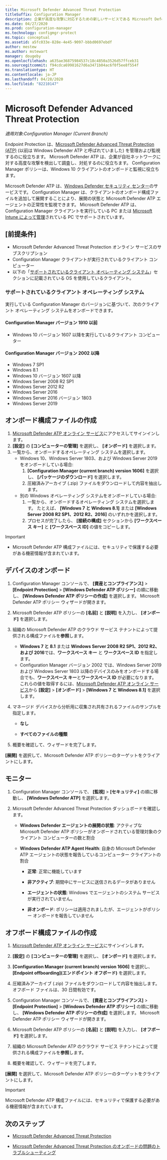 ```yaml
---
title: Microsoft Defender Advanced Threat Protection
titleSuffix: Configuration Manager
description: 企業が高度な攻撃に対応するための新しいサービスである Microsoft Defender Advanced Threat Protection を管理および監視する方法について説明します。
ms.date: 04/27/2020
ms.prod: configuration-manager
ms.technology: configmgr-protect
ms.topic: conceptual
ms.assetid: a5fc033e-828e-4e45-9097-bbbd0697ebdf
author: mestew
ms.author: mstewart
manager: dougeby
ms.openlocfilehash: a635ae36875984537c18c4850a3526d57ffceb31
ms.sourcegitcommit: f94cdca69981627d6a3471b04ac6f0f5ee8f554f
ms.translationtype: HT
ms.contentlocale: ja-JP
ms.lasthandoff: 04/28/2020
ms.locfileid: "82210147"
---
```

# <a name="microsoft-defender-advanced-threat-protection"></a>Microsoft Defender Advanced Threat Protection

*適用対象:Configuration Manager (Current Branch)*

Endpoint Protection は、[Microsoft Defender Advanced Threat Protection (ATP)](https://docs.microsoft.com/windows/security/threat-protection/microsoft-defender-atp/microsoft-defender-advanced-threat-protection) (以前は Windows Defender ATP と呼ばれていました) を管理および監視するのに役立ちます。 Microsoft Defender ATP は、企業が自社ネットワークに対する高度な攻撃を検出して調査し、対処するのに役立ちます。 Configuration Manager ポリシーは、Windows 10 クライアントのオンボードと監視に役立ちます。

Microsoft Defender ATP は、[Windows Defender セキュリティ センター](https://securitycenter.windows.com)のサービスです。 Configuration Manager は、クライアントのオンボード構成ファイルを追加して展開することにより、展開の状態と Microsoft Defender ATP エージェントの正常性を監視できます。 Microsoft Defender ATP は、Configuration Manager クライアントを実行している PC または [Microsoft Intune によって管理](https://docs.microsoft.com/intune/protect/advanced-threat-protection)されている PC でサポートされています。

## <a name="prerequisites"></a>[前提条件]

- Microsoft Defender Advanced Threat Protection オンライン サービスのサブスクリプション  
- Configuration Manager クライアントが実行されているクライアント コンピューター
- 以下の「[サポートされているクライアント オペレーティング システム](#bkmk_os)」セクションに記載されている OS を使用しているクライアント。

### <a name="supported-client-operating-systems"></a><a name="bkmk_os"></a> サポートされているクライアント オペレーティング システム
実行している Configuration Manager のバージョンに基づいて、次のクライアント オペレーティング システムをオンボードできます。

#### <a name="configuration-manager-version-1910-and-prior"></a>Configuration Manager バージョン 1910 以前

- Windows 10 バージョン 1607 以降を実行しているクライアント コンピューター

#### <a name="configuration-manager-version-2002-and-later"></a>Configuration Manager バージョン 2002 以降
<!--5229962-->
- Windows 7 SP1
- Windows 8.1
- Windows 10 バージョン 1607 以降
- Windows Server 2008 R2 SP1
- Windows Server 2012 R2
- Windows Server 2016
- Windows Server 2016 バージョン 1803
- Windows Server 2019

## <a name="create-an-onboarding-configuration-file"></a>オンボード構成ファイルの作成

1. [Microsoft Defender ATP オンライン サービス](https://securitycenter.windows.com/)にアクセスしてサインインします。
1. **[設定]** の **[コンピューターの管理]** を選択し、 **[オンボード]** を選択します。
1. 一覧から、オンボードするオペレーティング システムを選択します。
   - Windows 10、Windows Server 1803、および Windows Server 2019 をオンボードしている場合:
      1. **[Configuration Manager (current branch) version 1606]** を選択し、 **[パッケージのダウンロード]** を選択します。
      1. 圧縮済みアーカイブ (.zip) ファイルをダウンロードして内容を抽出します。
   - 別の Windows オペレーティング システムをオンボードしている場合: 
      1. 一覧から、オンボードするオペレーティング システムを選択します。 たとえば、 **[Windows 7 と Windows 8.1]** または **[Windows Server 2008 R2 SP1、2012 R2、2016]** のいずれかを選択します。
      1. プロセスが完了したら、 **[接続の構成]** セクションから **[ワークスペース キー]** と **[ワークスペース ID]** の値をコピーします。

> [!IMPORTANT]
> - Microsoft Defender ATP 構成ファイルには、セキュリティで保護する必要がある機密情報が含まれています。

## <a name="onboard-devices"></a>デバイスのオンボード

1. Configuration Manager コンソールで、 **[資産とコンプライアンス]**  >  **[Endpoint Protection]**  >  **[Windows Defender ATP ポリシー]** の順に移動し、 **[Windows Defender ATP ポリシーの作成]** を選択します。 Microsoft Defender ATP ポリシー ウィザードが開きます。  
1. Microsoft Defender ATP ポリシーの **[名前]** と **[説明]** を入力し、 **[オンボード]** を選択します。
1. 組織の Microsoft Defender ATP のクラウド サービス テナントによって提供される構成ファイルを**参照**します。
   - **Windows 7 と 8.1** または **Windows Server 2008 R2 SP1、2012 R2、および 2016**では、**ワークスペース キー** と **ワークスペース ID** を指定します。
   - Configuration Manager バージョン 2002 では、Windows Server 2019 および Windows Server 1803 以降のデバイスのみをオンボードする場合でも、**ワークスペース キー**と**ワークスペース ID** が必要になります。 これらの値を取得するには、[Microsoft Defender ATP オンライン サービス](https://securitycenter.windows.com/)から **[設定]**  >  **[オンボード]**  >  **[Windows 7 と Windows 8.1]** を選択します。 <!--7054188-->
1. マネージド デバイスから分析用に収集され共有されるファイルのサンプルを指定します。  

   - **なし**

   - **すべてのファイルの種類**  
1. 概要を確認して、ウィザードを完了します。  

**[展開]** を選択して、Microsoft Defender ATP ポリシーのターゲットをクライアントにします。

## <a name="monitor"></a>モニター

1. Configuration Manager コンソールで、 **[監視]**  >  **[セキュリティ]** の順に移動し、 **[Windows Defender ATP]** を選択します。  

1. Microsoft Defender Advanced Threat Protection ダッシュボードを確認します。  

    - **Windows Defender エージェントの展開の状態**: アクティブな Microsoft Defender ATP ポリシーがオンボードされている管理対象のクライアント コンピューターの数と割合  

    - **Windows Defender ATP Agent Health**: 自身の Microsoft Defender ATP エージェントの状態を報告しているコンピューター クライアントの割合  

        - **正常**: 正常に機能しています  

        - **非アクティブ**: 期間中にサービスに送信されるデータがありません  

        - **エージェントの状態**: Windows でエージェントのシステム サービスが実行されていません。  

        - **非オンボード**: ポリシーは適用されましたが、エージェントがポリシー オンボードを報告していません  

## <a name="create-an-offboarding-configuration-file"></a>オフボード構成ファイルの作成  

1. [Microsoft Defender ATP オンライン サービス](https://securitycenter.windows.com/)にサインインします。

1. **[設定]** の **[コンピューターの管理]** を選択し、 **[オンボード]** を選択します。  

1. **[Configuration Manager (current branch) version 1606]** を選択し、 **[Endpoint offboarding]\(エンドポイント オフボード\)** を選択します。  

1. 圧縮済みアーカイブ (.zip) ファイルをダウンロードして内容を抽出します。 オフボード ファイルは、30 日間有効です。

1. Configuration Manager コンソールで、 **[資産とコンプライアンス]**  >  **[Endpoint Protection]**  >  **[Windows Defender ATP ポリシー]** の順に移動し、 **[Windows Defender ATP ポリシーの作成]** を選択します。 Microsoft Defender ATP ポリシー ウィザードが開きます。  

1. Microsoft Defender ATP ポリシーの **[名前]** と **[説明]** を入力し、 **[オフボード]** を選択します。

1. 組織の Microsoft Defender ATP のクラウド サービス テナントによって提供される構成ファイルを**参照**します。

1. 概要を確認して、ウィザードを完了します。  

**[展開]** を選択して、Microsoft Defender ATP ポリシーのターゲットをクライアントにします。  

> [!IMPORTANT]
> Microsoft Defender ATP 構成ファイルには、セキュリティで保護する必要がある機密情報が含まれています。

## <a name="next-steps"></a>次のステップ

- [Microsoft Defender Advanced Threat Protection](https://docs.microsoft.com/windows/security/threat-protection/microsoft-defender-atp/microsoft-defender-advanced-threat-protection)

- [Microsoft Defender Advanced Threat Protection のオンボードの問題のトラブルシューティング](https://docs.microsoft.com/windows/security/threat-protection/microsoft-defender-atp/troubleshoot-onboarding)
